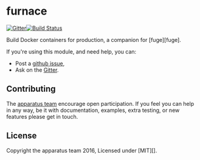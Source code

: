 # furnace
[![Gitter][gitter-badge]][gitter-url][![Build Status][travis-badge]][travis-url]

Build Docker containers for production, a companion for [fuge][fuge].

If you're using this module, and need help, you can:

- Post a [github issue][],
- Ask on the [Gitter][gitter-url].

## Contributing
The [apparatus team][] encourage open participation. If you feel you can help in any way, be it with
documentation, examples, extra testing, or new features please get in touch.

## License
Copyright the apparatus team 2016, Licensed under [MIT][].

[apparatus team]: https://github.com/apparatus
[travis-badge]: https://travis-ci.org/apparatus/furnace.svg
[travis-url]: https://travis-ci.org/apparatus/furnace
[gitter-badge]: https://badges.gitter.im/Join%20Chat.svg
[gitter-url]: https://gitter.im/apparatus
[github issue]: https://github.com/apparatus/furnace/issues/new
